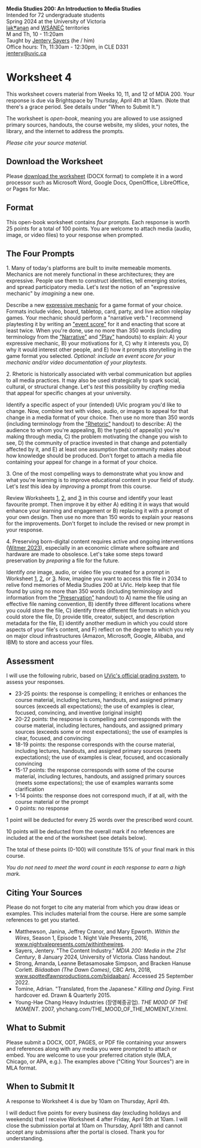 **Media Studies 200: An Introduction to Media Studies**    
Intended for 72 undergraduate students     
Spring 2024 at the University of Victoria  
[lək̓ʷəŋən](https://www.songheesnation.ca/community/l-k-ng-n-traditional-territory) and [<u>W</u>SÁNEĆ](https://wsanec.com/) territories  
M and Th, 10 - 11:20am     
Taught by [Jentery Sayers](https://jntry.work/) (he / him)      
Office hours: Th, 11:30am - 12:30pm, in CLE D331    
[jentery@uvic.ca](mailto:jentery@uvic.ca)

# Worksheet 4

This worksheet covers material from Weeks 10, 11, and 12 of MDIA 200. Your response is due via Brightspace by Thursday, April 4th at 10am. (Note that there's a grace period. See details under "When to Submit It.")  

The worksheet is *open-book*, meaning you are allowed to use assigned primary sources, handouts, the course website, my slides, your notes, the library, and the internet to address the prompts.

*Please cite your source material.* 

## Download the Worksheet 

Please [download the worksheet](mdia200v2Worksheet4.docx) (DOCX format) to complete it in a word processor such as Microsoft Word, Google Docs, OpenOffice, LibreOffice, or Pages for Mac.  

## Format

This open-book worksheet contains *four* prompts. Each response is worth 25 points for a total of 100 points. You are welcome to attach media (audio, image, or video files) to your response when prompted.  

## The Four Prompts 

1\. Many of today's platforms are built to invite memeable moments. Mechanics are not merely functional in these architectures; they are expressive. People use them to construct identities, tell emerging stories, and spread participatory media. Let's *test* the notion of an "expressive mechanic" by *imagining* a new one.

Describe a new [expressive mechanic](https://polarisgamedesign.com/2022/playful-narrative-a-toolbox-for-story-rich-mechanics/) for a game format of your choice. Formats include video, board, tabletop, card, party, and live action roleplay games. Your mechanic should perform a "narrative verb." I recommend playtesting it by writing an ["event score"](https://jentery.github.io/mdia200v2/slides/play/) for it and enacting that score at least twice. When you're done, use no more than 350 words (including terminology from the ["Narrative"](https://bright.uvic.ca/content/enforced/300618-202401MDIA200A01(22068)CO/narrativeHandout.pdf) and ["Play"](https://bright.uvic.ca/content/enforced/300618-202401MDIA200A01(22068)CO/playHandout.pdf) handouts) to explain: A) your expressive mechanic, B) your motivations for it, C) why it interests you, D) why it would interest other people, and E) how it prompts storytelling in the game format you selected. *Optional: include an event score for your mechanic and/or video documentation of your playtests.*

2\. Rhetoric is historically associated with verbal communication but applies to all media practices. It may also be used strategically to spark social, cultural, or structural change. Let's *test* this possibility by *crafting* media that appeal for specific changes at your university.

Identify a specific aspect of your (intended) UVic program you'd like to change. Now, combine text with video, audio, or images to appeal for that change in a media format of your choice. Then use no more than 350 words (including terminology from the ["Rhetoric"](https://bright.uvic.ca/content/enforced/300618-202401MDIA200A01(22068)CO/rhetoricHandout.pdf) handout) to describe: A) the audience to whom you're appealing, B) the type(s) of appeal(s) you're making through media, C) the problem motivating the change you wish to see, D) the community of practice invested in that change and potentially affected by it, and E) at least one assumption that community makes about how knowledge should be produced. Don't forget to attach a media file containing your appeal for change in a format of your choice.

3\. One of the most compelling ways to demonstrate what you know and what you're learning is to improve educational content in your field of study. Let's *test* this idea by *improving* a prompt from this course.

Review Worksheets [1](https://jentery.github.io/mdia200v2/worksheet1.html), [2](https://jentery.github.io/mdia200v2/worksheet2.html), and [3](https://jentery.github.io/mdia200v2/worksheet3.html) in this course and identify your least favourite prompt. Then improve it by either A) editing it in ways that would enhance your learning and engagement or B) replacing it with a prompt of your own design. Then use no more than 150 words to explain your reasons for the improvements. Don't forget to include the revised or new prompt in your response.

4\. Preserving born-digital content requires active and ongoing interventions ([Witmer 2023](https://guides.lib.umich.edu/c.php?g=992751)), especially in an economic climate where software and hardware are made to obsolesce. Let's take some steps toward preservation by *preparing* a file for the future. 

Identify *one* image, audio, or video file you created for a prompt in Worksheet [1](https://jentery.github.io/mdia200v2/worksheet1.html), [2](https://jentery.github.io/mdia200v2/worksheet2.html), or [3](https://jentery.github.io/mdia200v2/worksheet3.html). Now, imagine you want to access this file in 2034 to relive fond memories of Media Studies 200 at UVic. Help keep that file found by using no more than 350 words (including terminology and information from the ["Preservation"](https://bright.uvic.ca/content/enforced/300618-202401MDIA200A01(22068)CO/preservationHandout.pdf) handout) to A) name the file using an effective file naming convention, B) identify three different locations where you could store the file, C) identify three different file formats in which you could store the file, D) provide title, creator, subject, and description metadata for the file, E) identify another medium in which you could store aspects of your file's content, and F) reflect on the degree to which you rely on major cloud infrastructures (Amazon, Microsoft, Google, Alibaba, and IBM) to store and access your files.

## Assessment 

I will use the following rubric, based on [UVic's official grading system](https://www.uvic.ca/calendar/undergrad/index.php#/policy/S1AAgoGuV?bc=true&bcCurrent=14%20-%20Grading&bcGroup=Undergraduate%20Academic%20Regulations&bcItemType=policies), to assess your responses. 

* 23-25 points: the response is compelling; it enriches or enhances the course material, including lectures, handouts, and assigned primary sources (exceeds all expectations); the use of examples is clear, focused, convincing, and inventive (original insight)
* 20-22 points: the response is compelling and corresponds with the course material, including lectures, handouts, and assigned primary sources (exceeds some or most expectations); the use of examples is clear, focused, and convincing 
* 18-19 points: the response corresponds with the course material, including lectures, handouts, and assigned primary sources (meets expectations); the use of examples is clear, focused, and occasionally convincing
* 15-17 points: the response corresponds with some of the course material, including lectures, handouts, and assigned primary sources (meets some expectations); the use of examples warrants some clarification 
* 1-14 points: the response does not correspond much, if at all, with the course material or the prompt
* 0 points: no response  

1 point will be deducted for every 25 words over the prescribed word count. 

10 points will be deducted from the overall mark if no references are included at the end of the worksheet (see details below).

The total of these points (0-100) will constitute 15% of your final mark in this course. 

*You do not need to meet the word count in each response to earn a high mark.* 

## Citing Your Sources 

Please do not forget to cite any material from which you draw ideas or examples. This includes material from the course. Here are some sample references to get you started.  
 
* Matthewson, Janina, Jeffrey Cranor, and Mary Epworth. *Within the Wires*, Season 1, Episode 1. Night Vale Presents, 2016, www.nightvalepresents.com/withinthewires.
* Sayers, Jentery. "The Content Industry." *MDIA 200: Media in the 21st Century*, 8 January 2024, University of Victoria. Class handout. 
* Strong, Amanda, Leanne Betasamosake Simpson, and Bracken Hanuse Corlett. *Biidaaban (The Dawn Comes)*, CBC Arts, 2018, www.spottedfawnproductions.com/biidaaban/. Accessed 25 September 2022.
* Tomine, Adrian. "Translated, from the Japanese." *Killing and Dying*. First hardcover ed. Drawn & Quarterly 2015.
* Young-Hae Chang Heavy Industries (장영혜중공업). *THE M00D 0F THE M0MENT*. 2007, yhchang.com/THE_MOOD_OF_THE_MOMENT_V.html.

## What to Submit 

Please submit a DOCX, ODT, PAGES, or PDF file containing your answers and references along with any media you were prompted to attach or embed. You are welcome to use your preferred citation style (MLA, Chicago, or APA, e.g.). The examples above ("Citing Your Sources") are in MLA format. 

## When to Submit It

A response to Worksheet 4 is due by 10am on Thursday, April 4th.

I will deduct five points for every business day (excluding holidays and weekends) that I receive Worksheet 4 after Friday, April 5th at 10am. I will close the submission portal at 10am on Thursday, April 18th and cannot accept any submissions after the portal is closed. Thank you for understanding.
